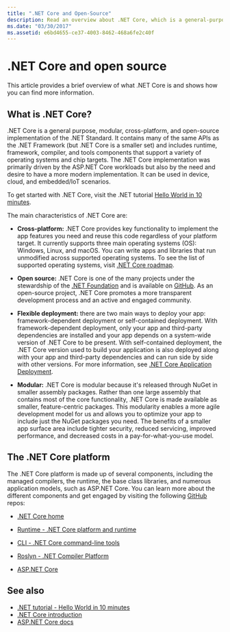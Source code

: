 ```yaml
---
title: ".NET Core and Open-Source"
description: Read an overview about .NET Core, which is a general-purpose, modular, cross-platform, and open-source implementation of the .NET Standard.
ms.date: "03/30/2017"
ms.assetid: e6bd4655-ce37-4003-8462-468a6fe2c40f
---
```

# .NET Core and open source

This article provides a brief overview of what .NET Core is and shows how you can find more information.

## What is .NET Core?  

.NET Core is a general purpose, modular, cross-platform, and open-source implementation of the .NET Standard. It contains many of the same APIs as the .NET Framework (but .NET Core is a smaller set) and includes runtime, framework, compiler, and tools components that support a variety of operating systems and chip targets. The .NET Core implementation was primarily driven by the ASP.NET Core workloads but also by the need and desire to have a more modern implementation. It can be used in device, cloud, and embedded/IoT scenarios.  
  
To get started with .NET Core, visit the .NET tutorial [Hello World in 10 minutes](https://dotnet.microsoft.com/learn/dotnet/hello-world-tutorial/intro).  
  
The main characteristics of .NET Core are:
  
- **Cross-platform:** .NET Core provides key functionality to implement the app features you need and reuse this code regardless of your platform target. It currently supports three main operating systems (OS): Windows, Linux, and macOS. You can write apps and libraries that run unmodified across supported operating systems. To see the list of supported operating systems, visit [.NET Core roadmap](https://github.com/dotnet/core/blob/master/roadmap.md).
  
- **Open source:** .NET Core is one of the many projects under the stewardship of the [.NET Foundation](https://www.dotnetfoundation.org/) and is available on [GitHub](https://github.com/). As an open-source project, .NET Core promotes a more transparent development process and an active and engaged community.  
  
- **Flexible deployment:** there are two main ways to deploy your app: framework-dependent deployment or self-contained deployment. With framework-dependent deployment, only your app and third-party dependencies are installed and your app depends on a system-wide version of .NET Core to be present. With self-contained deployment, the .NET Core version used to build your application is also deployed along with your app and third-party dependencies and can run side by side with other versions. For more information, see [.NET Core Application Deployment](../../core/deploying/index.md).

- **Modular:** .NET Core is modular because it's released through NuGet in smaller assembly packages. Rather than one large assembly that contains most of the core functionality, .NET Core is made available as smaller, feature-centric packages. This modularity enables a more agile development model for us and allows you to optimize your app to include just the NuGet packages you need. The benefits of a smaller app surface area include tighter security, reduced servicing, improved performance, and decreased costs in a pay-for-what-you-use model.  
  
## The .NET Core platform
  
The .NET Core platform is made up of several components, including the managed compilers, the runtime, the base class libraries, and numerous application models, such as ASP.NET Core. You can learn more about the different components and get engaged by visiting the following [GitHub](https://github.com/) repos:  
  
- [.NET Core home](https://github.com/dotnet/core)  
  
- [Runtime - .NET Core platform and runtime](https://github.com/dotnet/runtime)  
  
- [CLI - .NET Core command-line tools](https://github.com/dotnet/cli)  
  
- [Roslyn - .NET Compiler Platform](https://github.com/dotnet/roslyn)  
  
- [ASP.NET Core](https://github.com/dotnet/aspnetcore)  
  
## See also

- [.NET tutorial - Hello World in 10 minutes](https://dotnet.microsoft.com/learn/dotnet/hello-world-tutorial/intro)
- [.NET Core introduction](../../core/introduction.md)
- [ASP.NET Core docs](/aspnet/core/)
